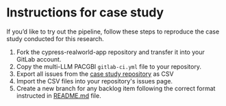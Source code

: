 # Instructions for case study
If you’d like to try out the pipeline, follow these steps to reproduce the case study conducted for this research.

1. Fork the cypress-realworld-app repository and transfer it into your GitLab account.
2. Copy the multi-LLM PACGBI `gitlab-ci.yml` file to your repository.
3. Export all issues from the [case study repository](https://gitlab.com/kimc0de-pacgbi/cypress-realworld-app/-/issues) as CSV
4. Import the CSV files into your repository's issues page.
5. Create a new branch for any backlog item following the correct format instructed in [README.md](https://github.com/kimc0de/multi-llm-pacgbi/tree/main?tab=readme-ov-file#usage) file.

